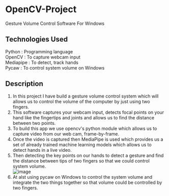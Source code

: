# OpenCV-Project
Gesture Volume Control Software For Windows

## Technologies Used
Python    : Programming language  
OpenCV    : To capture webcam input  
Mediapipe : To detect, track hands  
Pycaw     : To control system volume on Windows  

## Description  
1) In this project I have build a gesture volume control system which will allows us  to control the volume of the computer by just using two fingers.  
2) This software captures your webcam input, detects focal points on your hand like the fingertips and joints and allows us to find the distance between two points.  
3) To build this app we use opencv's python module which allows us to capture video from our web cam, frame-by-frame.  
4) Once the video is captured then MediaPipe is used which provides us a set of already trained machine learning models which allows us to detect hands in a live video. 
5) Then detecting the key points on our hands to detect a gesture and find the distance between tips of two fingers so that we could control system volume.  
![image](https://user-images.githubusercontent.com/102078863/208752098-c1c48492-f2b1-4097-90a8-d335c8316860.png)  
6) At alst using pycaw on Windows to control the system volume and integrate the two things together so that volume could be controlled by two fingers.



